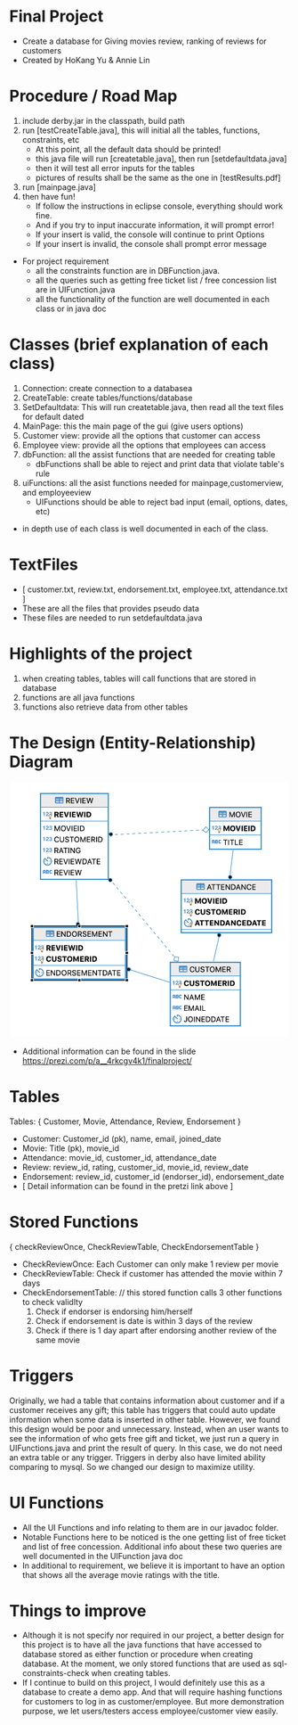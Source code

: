 # Final Project 
- Create a database for Giving movies review, ranking of reviews for customers
- Created by HoKang Yu & Annie Lin 

# Procedure / Road Map
1. include derby.jar in the classpath, build path
2. run [testCreateTable.java], this will initial all the tables, functions, constraints, etc
    -   At this point, all the default data should be printed!
    -   this java file will run [createtable.java], then run [setdefaultdata.java]
    -   then it will test all error inputs for the tables
    -   pictures of results shall be the same as the one in [testResults.pdf]
3. run [mainpage.java]
4. then have fun!
    -   If follow the instructions in eclipse console, everything should work fine.
    -   And if you try to input inaccurate information, it will prompt error!
    -   If your insert is valid, the console will continue to print Options
    -   If your insert is invalid, the console shall prompt error message
- For project requirement
    -   all the constraints function are in DBFunction.java.
    -   all the queries such as getting free ticket list / free concession list are in UIFunction.java
    -   all the functionality of the function are well documented in each class or in java doc

# Classes (brief explanation of each class)
1. Connection: create connection to a databasea
2. CreateTable: create tables/functions/database
3. SetDefaultdata: This will run createtable.java, then read all the text files for default dated
4. MainPage: this the main page of the gui (give users options)
5. Customer view: provide all the options that customer can access
6. Employee view: provide all the options that employees can access
7. dbFunction: all the assist functions that are needed for creating table
    - dbFunctions shall be able to reject and print data that violate table's rule
8. uiFunctions: all the asist functions needed for mainpage,customerview, and employeeview
    - UIFunctions should be able to reject bad input (email, options, dates, etc)
- in depth use of each class is well documented in each of the class. 

# TextFiles
- [ customer.txt, review.txt, endorsement.txt, employee.txt, attendance.txt ]
- These are all the files that provides pseudo data
- These files are needed to run setdefaultdata.java

# Highlights of the project
1. when creating tables, tables will call functions that are stored in database
2. functions are all java functions
3. functions also retrieve data from other tables

# The Design (Entity-Relationship) Diagram 
![Image description](ERDiagram.png)
- Additional information can be found in the slide
https://prezi.com/p/a__4rkcgv4k1/finalproject/

# Tables
Tables: { Customer, Movie, Attendance, Review, Endorsement }
- Customer: Customer_id (pk), name, email, joined_date
- Movie: Title (pk), movie_id
- Attendance: movie_id, customer_id, attendance_date
- Review: review_id, rating, customer_id, movie_id, review_date
- Endorsement: review_id, customer_id (endorser_id), endorsement_date
- [ Detail information can be found in the pretzi link above ] 

# Stored Functions
{ checkReviewOnce, CheckReviewTable, CheckEndorsementTable }
- CheckReviewOnce: Each Customer can only make 1 review per movie
- CheckReviewTable: Check if customer has attended the movie within 7 days 
- CheckEndorsementTable: // this stored function calls 3 other functions to check validlty
  1. Check if endorser is endorsing him/herself
  2. Check if endorsement is date is within 3 days of the review
  3. Check if there is 1 day apart after endorsing another review of the same movie


# Triggers
Originally, we had a table that contains information about customer and if a customer receives any gift; this table has triggers that could auto update information when some data is inserted in other table. However, we found this design would be poor and unnecessary. Instead, when an user wants to see the information of who gets free gift and ticket, we just run a query in UIFunctions.java and print the result of query. In this case, we do not need an extra table or any trigger. Triggers in derby also have limited ability comparing to mysql. So we changed our design to maximize utility.

# UI Functions
- All the UI Functions and info relating to them are in our javadoc folder.
- Notable Functions here to be noticed is the one getting list of free ticket and list of free concession. Additional info about these two queries are well documented in the UIFunction java doc
- In additional to requirement, we believe it is important to have an option that shows all the average movie ratings with the title. 

# Things to improve
- Although it is not specify nor required in our project, a better design for this project is to have all the java functions that have accessed to database stored as either function or procedure when creating database. At the moment, we only stored functions that are used as sql-constraints-check when creating tables.
- If I continue to build on this project, I would definitely use this as a database to create a demo app. And that will require hashing functions for customers to log in as customer/employee. But more demonstration purpose, we let users/testers access employee/customer view easily. 


